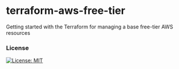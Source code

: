 # terraform-aws-free-tier

Getting started with the Terraform for managing a base free-tier AWS resources


### License 

[![License: MIT](https://img.shields.io/badge/License-MIT-brightgreen.svg)](./LICENSE)
